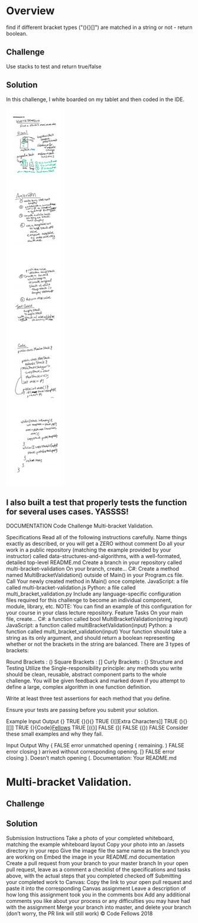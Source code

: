 # Overview

find if different bracket types ("(){}[]") are matched in a string or not - return boolean.

## Challenge
Use stacks to test and return true/false

## Solution
In this challenge, I white boarded on my tablet and then coded in the IDE.

![Whiteboard 14](https://github.com/FavoredFortune/data-structures-and-algorithms/blob/master/assets/Whiteboard14.png)

I also built a test that properly tests the function for several uses cases.
YASSSS! 
----------------------

DOCUMENTATION
Code Challenge
Multi-bracket Validation.

Specifications
Read all of the following instructions carefully. Name things exactly as described, or you will get a ZERO without comment
Do all your work in a public repository (matching the example provided by your instructor) called data-structures-and-algorithms, with a well-formated, detailed top-level README.md
Create a branch in your repository called multi-bracket-validation
On your branch, create…
C#: Create a method named MultiBracketValidation() outside of Main() in your Program.cs file. Call Your newly created method in Main() once complete.
JavaScript: a file called multi-bracket-validation.js
Python: a file called multi_bracket_validation.py
Include any language-specific configuration files required for this challenge to become an individual component, module, library, etc.
NOTE: You can find an example of this configuration for your course in your class lecture repository.
Feature Tasks
On your main file, create…
C#: a function called bool MultiBracketValidation(string input)
JavaScript: a function called multiBracketValidation(input)
Python: a function called multi_bracket_validation(input)
Your function should take a string as its only argument, and should return a boolean representing whether or not the brackets in the string are balanced. There are 3 types of brackets:

Round Brackets : ()
Square Brackets : []
Curly Brackets : {}
Structure and Testing
Utilize the Single-responsibility principle: any methods you write should be clean, reusable, abstract component parts to the whole challenge. You will be given feedback and marked down if you attempt to define a large, complex algorithm in one function definition.

Write at least three test assertions for each method that you define.

Ensure your tests are passing before you submit your solution.

Example
Input	Output
{}	TRUE
{}(){}	TRUE
()[[Extra Characters]]	TRUE
(){}[[]]	TRUE
{}{Code}[Fellows](())	TRUE
[({}]	FALSE
(](	FALSE
{(})	FALSE
Consider these small examples and why they fail.

Input	Output	Why
{	FALSE	error unmatched opening { remaining.
)	FALSE	error closing ) arrived without corresponding opening.
[}	FALSE	error closing }. Doesn’t match opening (.
Documentation: Your README.md
# Multi-bracket Validation.
<!-- Short summary or background information -->

## Challenge
<!-- Description of the challenge -->

## Solution
<!-- Embedded whiteboard image -->

Submission Instructions
Take a photo of your completed whiteboard, matching the example whiteboard layout
Copy your photo into an /assets directory in your repo
Give the image file the same name as the branch you are working on
Embed the image in your README.md documentation
Create a pull request from your branch to your master branch
In your open pull request, leave as a comment a checklist of the specifications and tasks above, with the actual steps that you completed checked off
Submitting your completed work to Canvas:
Copy the link to your open pull request and paste it into the corresponding Canvas assignment
Leave a description of how long this assignment took you in the comments box
Add any additional comments you like about your process or any difficulties you may have had with the assignment
Merge your branch into master, and delete your branch (don’t worry, the PR link will still work)
© Code Fellows 2018